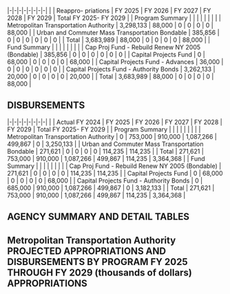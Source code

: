 |-|-|-|-|-|-|-|-|
| | Reappro-  priations | FY 2025 | FY 2026 | FY 2027 | FY 2028 | FY 2029 | Total FY 2025- FY 2029 |
| Program Summary | | | | | | | |
| Metropolitan Transportation Authority | 3,298,133 | 88,000 | 0 | 0 | 0 | 0 | 88,000 |
| Urban and Commuter Mass Transportation Bondable | 385,856 | 0 | 0 | 0 | 0 | 0 | 0 |
| Total | 3,683,989 | 88,000 | 0 | 0 | 0 | 0 | 88,000 |
| Fund Summary | | | | | | | |
| Cap Proj Fund - Rebuild Renew NY 2005 (Bondable) | 385,856 | 0 | 0 | 0 | 0 | 0 | 0 |
| Capital Projects Fund | 0 | 68,000 | 0 | 0 | 0 | 0 | 68,000 |
| Capital Projects Fund - Advances | 36,000 | 0 | 0 | 0 | 0 | 0 | 0 |
| Capital Projects Fund - Authority Bonds | 3,262,133 | 20,000 | 0 | 0 | 0 | 0 | 20,000 |
| Total | 3,683,989 | 88,000 | 0 | 0 | 0 | 0 | 88,000 |

## **DISBURSEMENTS**

|-|-|-|-|-|-|-|-|
| | Actual FY 2024 | FY 2025 | FY 2026 | FY 2027 | FY 2028 | FY 2029 | Total FY 2025- FY 2029 |
| Program Summary | | | | | | | |
| Metropolitan Transportation Authority | 0 | 753,000 | 910,000 | 1,087,266 | 499,867 | 0 | 3,250,133 |
| Urban and Commuter Mass Transportation Bondable | 271,621 | 0 | 0 | 0 | 0 | 114,235 | 114,235 |
| Total | 271,621 | 753,000 | 910,000 | 1,087,266 | 499,867 | 114,235 | 3,364,368 |
| Fund Summary | | | | | | | |
| Cap Proj Fund - Rebuild Renew NY 2005 (Bondable) | 271,621 | 0 | 0 | 0 | 0 | 114,235 | 114,235 |
| Capital Projects Fund | 0 | 68,000 | 0 | 0 | 0 | 0 | 68,000 |
| Capital Projects Fund - Authority Bonds | 0 | 685,000 | 910,000 | 1,087,266 | 499,867 | 0 | 3,182,133 |
| Total | 271,621 | 753,000 | 910,000 | 1,087,266 | 499,867 | 114,235 | 3,364,368 |

## **AGENCY SUMMARY AND DETAIL TABLES**

## **Metropolitan Transportation Authority PROJECTED APPROPRIATIONS AND DISBURSEMENTS BY PROGRAM FY 2025 THROUGH FY 2029 (thousands of dollars) APPROPRIATIONS**